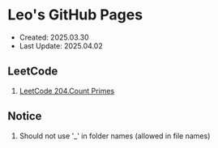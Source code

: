 # Leo's GitHub Pages
* Created: 2025.03.30
* Last Update: 2025.04.02

## LeetCode

1. [LeetCode 204.Count Primes](https://obpxnfxm.github.io/LeetCode/LeetCode204.Count_Primes.html)

## Notice

1. Should not use '_' in folder names (allowed in file names)
